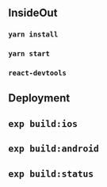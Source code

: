 ## InsideOut

### `yarn install`
### `yarn start`
### `react-devtools`

## Deployment
## `exp build:ios`
## `exp build:android`
## `exp build:status`
